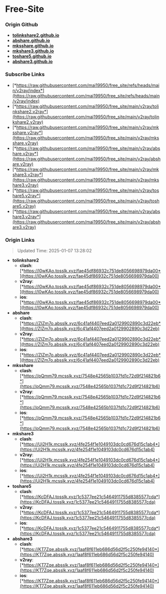 # Free-Site

### Origin Github

- [**tolinkshare2.github.io**](https://github.com/tolinkshare2/tolinkshare2.github.io)
- [**abshare.github.io**](https://github.com/abshare/abshare.github.io)
- [**mksshare.github.io**](https://github.com/mksshare/mksshare.github.io)
- [**mkshare3.github.io**](https://github.com/mkshare3/mkshare3.github.io)
- [**toshare5.github.io**](https://github.com/toshare5/toshare5.github.io)
- [**abshare3.github.io**](https://github.com/abshare3/abshare3.github.io)

### Subscribe Links

- [*https://raw.githubusercontent.com/mai19950/free_site/refs/heads/main/v2ray/index*](https://raw.githubusercontent.com/mai19950/free_site/refs/heads/main/v2ray/index)
- [*https://raw.githubusercontent.com/mai19950/free_site/main/v2ray/tolinkshare2.v2ray*](https://raw.githubusercontent.com/mai19950/free_site/main/v2ray/tolinkshare2.v2ray)
- [*https://raw.githubusercontent.com/mai19950/free_site/main/v2ray/mksshare.v2ray*](https://raw.githubusercontent.com/mai19950/free_site/main/v2ray/mksshare.v2ray)
- [*https://raw.githubusercontent.com/mai19950/free_site/main/v2ray/abshare.v2ray*](https://raw.githubusercontent.com/mai19950/free_site/main/v2ray/abshare.v2ray)
- [*https://raw.githubusercontent.com/mai19950/free_site/main/v2ray/mkshare3.v2ray*](https://raw.githubusercontent.com/mai19950/free_site/main/v2ray/mkshare3.v2ray)
- [*https://raw.githubusercontent.com/mai19950/free_site/main/v2ray/toshare5.v2ray*](https://raw.githubusercontent.com/mai19950/free_site/main/v2ray/toshare5.v2ray)
- [*https://raw.githubusercontent.com/mai19950/free_site/main/v2ray/abshare3.v2ray*](https://raw.githubusercontent.com/mai19950/free_site/main/v2ray/abshare3.v2ray)

### Origin Links

> Updated Time: 2025-01-07 13:28:02

- **tolinkshare2**
  - **clash**: [*https://l0wKAo.tosslk.xyz/fae45df86932c751de8056698979da00*](https://l0wKAo.tosslk.xyz/fae45df86932c751de8056698979da00)
  - **v2ray**: [*https://l0wKAo.tosslk.xyz/fae45df86932c751de8056698979da00*](https://l0wKAo.tosslk.xyz/fae45df86932c751de8056698979da00)
  - **ios**: [*https://l0wKAo.tosslk.xyz/fae45df86932c751de8056698979da00*](https://l0wKAo.tosslk.xyz/fae45df86932c751de8056698979da00)
- **abshare**
  - **clash**: [*https://ZIZm7o.absslk.xyz/6c41af4407eed2a0129902890c3d22eb*](https://ZIZm7o.absslk.xyz/6c41af4407eed2a0129902890c3d22eb)
  - **v2ray**: [*https://ZIZm7o.absslk.xyz/6c41af4407eed2a0129902890c3d22eb*](https://ZIZm7o.absslk.xyz/6c41af4407eed2a0129902890c3d22eb)
  - **ios**: [*https://ZIZm7o.absslk.xyz/6c41af4407eed2a0129902890c3d22eb*](https://ZIZm7o.absslk.xyz/6c41af4407eed2a0129902890c3d22eb)
- **mksshare**
  - **clash**: [*https://pQmm79.mcsslk.xyz/7548e42565b1037fd1c72d9f214821b6*](https://pQmm79.mcsslk.xyz/7548e42565b1037fd1c72d9f214821b6)
  - **v2ray**: [*https://pQmm79.mcsslk.xyz/7548e42565b1037fd1c72d9f214821b6*](https://pQmm79.mcsslk.xyz/7548e42565b1037fd1c72d9f214821b6)
  - **ios**: [*https://pQmm79.mcsslk.xyz/7548e42565b1037fd1c72d9f214821b6*](https://pQmm79.mcsslk.xyz/7548e42565b1037fd1c72d9f214821b6)
- **mkshare3**
  - **clash**: [*https://Ui2H1k.mcsslk.xyz/4fe254f1e1049103dc0cd676d15c1ab4*](https://Ui2H1k.mcsslk.xyz/4fe254f1e1049103dc0cd676d15c1ab4)
  - **v2ray**: [*https://Ui2H1k.mcsslk.xyz/4fe254f1e1049103dc0cd676d15c1ab4*](https://Ui2H1k.mcsslk.xyz/4fe254f1e1049103dc0cd676d15c1ab4)
  - **ios**: [*https://Ui2H1k.mcsslk.xyz/4fe254f1e1049103dc0cd676d15c1ab4*](https://Ui2H1k.mcsslk.xyz/4fe254f1e1049103dc0cd676d15c1ab4)
- **toshare5**
  - **clash**: [*https://KcDFAJ.tosslk.xyz/1c5377ee21c5464911755d8385577cda*](https://KcDFAJ.tosslk.xyz/1c5377ee21c5464911755d8385577cda)
  - **v2ray**: [*https://KcDFAJ.tosslk.xyz/1c5377ee21c5464911755d8385577cda*](https://KcDFAJ.tosslk.xyz/1c5377ee21c5464911755d8385577cda)
  - **ios**: [*https://KcDFAJ.tosslk.xyz/1c5377ee21c5464911755d8385577cda*](https://KcDFAJ.tosslk.xyz/1c5377ee21c5464911755d8385577cda)
- **abshare3**
  - **clash**: [*https://KT7Zqe.absslk.xyz/1aaf8f611eb686d56d2f5c250fe94140*](https://KT7Zqe.absslk.xyz/1aaf8f611eb686d56d2f5c250fe94140)
  - **v2ray**: [*https://KT7Zqe.absslk.xyz/1aaf8f611eb686d56d2f5c250fe94140*](https://KT7Zqe.absslk.xyz/1aaf8f611eb686d56d2f5c250fe94140)
  - **ios**: [*https://KT7Zqe.absslk.xyz/1aaf8f611eb686d56d2f5c250fe94140*](https://KT7Zqe.absslk.xyz/1aaf8f611eb686d56d2f5c250fe94140)
